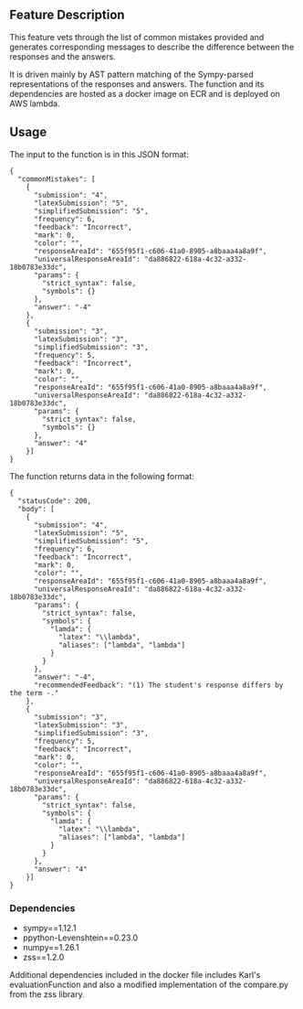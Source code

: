 <!-- ABOUT THE PROJECT -->
## Feature Description
<p>This feature vets through the list of common mistakes provided and generates corresponding messages to describe the difference between the responses and the answers.</p>
It is driven mainly by AST pattern matching of the Sympy-parsed representations of the responses and answers.
The function and its dependencies are hosted as a docker image on ECR and is deployed on AWS lambda. 

## Usage
The input to the function is in this JSON format:
```
{
  "commonMistakes": [
    {
      "submission": "4",
      "latexSubmission": "5",
      "simplifiedSubmission": "5",
      "frequency": 6,
      "feedback": "Incorrect",
      "mark": 0,
      "color": "",
      "responseAreaId": "655f95f1-c606-41a0-8905-a8baaa4a8a9f",
      "universalResponseAreaId": "da886822-618a-4c32-a332-18b0783e33dc",
      "params": {
        "strict_syntax": false,
        "symbols": {}
      },
      "answer": "-4"
    },
    {
      "submission": "3",
      "latexSubmission": "3",
      "simplifiedSubmission": "3",
      "frequency": 5,
      "feedback": "Incorrect",
      "mark": 0,
      "color": "",
      "responseAreaId": "655f95f1-c606-41a0-8905-a8baaa4a8a9f",
      "universalResponseAreaId": "da886822-618a-4c32-a332-18b0783e33dc",
      "params": {
        "strict_syntax": false,
        "symbols": {}
      },
      "answer": "4"
    }]
}
```

The function returns data in the following format:
```
{
  "statusCode": 200,
  "body": [
    {
      "submission": "4",
      "latexSubmission": "5",
      "simplifiedSubmission": "5",
      "frequency": 6,
      "feedback": "Incorrect",
      "mark": 0,
      "color": "",
      "responseAreaId": "655f95f1-c606-41a0-8905-a8baaa4a8a9f",
      "universalResponseAreaId": "da886822-618a-4c32-a332-18b0783e33dc",
      "params": {
        "strict_syntax": false,
        "symbols": {
          "lamda": {
            "latex": "\\lambda",
            "aliases": ["lambda", "lambda"]
          }
        }
      },
      "answer": "-4",
      "recommendedFeedback": "(1) The student's response differs by the term -."
    },
    {
      "submission": "3",
      "latexSubmission": "3",
      "simplifiedSubmission": "3",
      "frequency": 5,
      "feedback": "Incorrect",
      "mark": 0,
      "color": "",
      "responseAreaId": "655f95f1-c606-41a0-8905-a8baaa4a8a9f",
      "universalResponseAreaId": "da886822-618a-4c32-a332-18b0783e33dc",
      "params": {
        "strict_syntax": false,
        "symbols": {
          "lamda": {
            "latex": "\\lambda",
            "aliases": ["lambda", "lambda"]
          }
        }
      },
      "answer": "4"
    }]
}
```


### Dependencies

<ul>
  <li>sympy==1.12.1</li>
  <li>ppython-Levenshtein==0.23.0</li>
  <li>numpy==1.26.1</li>
  <li>zss==1.2.0</li>
</ul>

Additional dependencies included in the docker file includes Karl's evaluationFunction and also a modified implementation of the compare.py from the zss library.







